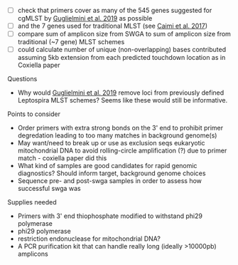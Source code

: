 * [ ] check that primers cover as many of the 545 genes suggested for cgMLST by [Guglielmini et al. 2019](https://doi.org/10.1371/journal.pntd.0007374) as possible
* [ ] and the 7 genes used for traditional MLST (see [Caimi et al. 2017](https://www.sciencedirect.com/science/article/pii/S1567134817302708?via%3Dihub))
* [ ] compare sum of amplicon size from SWGA to sum of amplicon size from traditional (~7 gene) MLST schemes
* [ ] could calculate number of unique (non-overlapping) bases contributed assuming 5kb extension from each predicted touchdown location as in Coxiella paper

Questions

* Why would [Guglielmini et al. 2019](https://doi.org/10.1371/journal.pntd.0007374) remove loci from previously defined Leptospira MLST schemes? Seems like these would still be informative.

Points to consider

* Order primers with extra strong bonds on the 3' end to prohibit primer degredation leading to too many matches in background genome(s)
* May want/need to break up or use as exclusion seqs eukaryotic mitochondrial DNA to avoid rolling-circle amplification (?) due to primer match - coxiella paper did this
* What kind of samples are good candidates for rapid genomic diagnostics? Should inform target, background genome choices
* Sequence pre- and post-swga samples in order to assess how successful swga was

Supplies needed

* Primers with 3' end thiophosphate modified to withstand phi29 polymerase
* phi29 polymerase
* restriction endonuclease for mitochondrial DNA?
* A PCR purification kit that can handle really long (ideally >10000pb) amplicons
